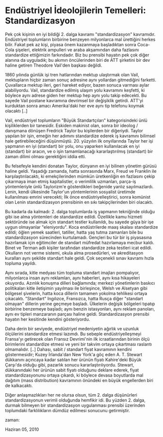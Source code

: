 # Endüstriyel İdeolojilerin Temelleri: Standardizasyon
Pek çok kişinin en iyi bildiği 2. dalga kavramı "standardizasyon" kavramıdır. Endüstriyel toplumların birbirine benzeyen milyonlarca mal ürettiğini herkes bilir. Fakat pek az kişi, piyasa önem kazanmaya başladıktan sonra Coca-Cola şişeleri, elektrik ampulleri ve araba akşamından daha fazlasını standardize ettiğimizin farkındadır. Biz bu prensibi hayatın pek çok diğer alanına da uyguladık; bu akımın öncülerinden biri de ATT şirketini bir dev haline getiren Theodore Vail'den başkası değildi. 

1860 yılında günlük işi tren hatlarından mektup ulaştırmak olan Vail, mektupların hiçbir zaman sonuç adresine aynı yollardan gitmediğini farketti. Çuvallarca mektup ileri, geri hareket ediyor, bazen sonuca varması aylar alabiliyordu. Vail, standardize edilmiş ulaşım yolu kavramını keşfetti, ki böylece aynı adrese giden her mektup hep aynı yolu takip edecekti. Bu sayede Vail postane kavramına devrimsel bir değişiklik getirdi. ATT'yi kurduktan sonra amacı Amerika'daki her eve aynı tip telefonu koymak olacaktı [..]

Vail, endüstriyel toplumların "Büyük Standartçıları" kategorisindeki ünlü kişiliklerden bir tanesidir. Eskiden makinist olan, sonra bir ideolog / danışmana dönüşen Fredrick Taylor bu kişilerden bir diğeriydi. Taylor yapılan bir işin, emeğin her adımını standardize ederek iş kavramını bilimsel hale getirebileceğini düşünmüştü. 20. yüzyılın ilk onyıllarında Taylor her işi yapmanın en iyi (standart) bir yolu, onu yaparken kullanılacak en iyi (standart) bir aracın, ve o işin tamamlanacağı kararlaştırılmış (standart) bir zaman dilimi olması gerektiğini iddia etti.

Bu felsefeyle kendini donatan Taylor, dünyanın en iyi bilinen yönetim gürüsü haline geldi. Yaşadığı zamanda, hatta sonrasında Marx, Freud ve Franklin ile karşılaştırılacaktı, ki emekçilerinden mümkün üretkenliğin en fazlasını çekip çıkarmaya iman etmiş kapitalistler, o verimlilik uzmanları, parça-iş yöntemleriyle ünlü Taylorizm'e gösterdikleri beğenide yanlız sayılmazlardı. Lenin, kendi ülkesinde Taylor'un yöntemlerinin sosyalist üretimde kullanılması emrini verecekti; İlk önce endüstriyelleştirici, sonra komünist olan Lenin standardizasyon prensibinin en sıkı takipçilerinden biri olacaktı.

Bu kadarla da kalmadı: 2. dalga toplumlarda iş yapmanın tekniğinde olduğu gibi ise alma yöntemleri de standardize edildi. Özellikle kamu hizmeti sektöründe ise almak için standart testler kullanıldı, bu sayede güya bir işe uygun olmayanlar "eleniyordu". Koca endüstrilerde maaş skalası standardize edildi; öğlen yemek saatleri, tatiller, hatta yaş tutma zamanları bile bu standardizasyon sürecinden kurtulamadı. Gençleri bu tür bir iş piyasasına hazırlamak için eğitimciler de standart müfredat hazırlamaya mecbur kaldı. Binet ve Terman adlı kişiler tarafından standardize zeka testleri icat edildi. Okulların not verme sistemi, okula alma prosedürleri, ve akreditasyon kuralları aynı şekilde standart hale geldi. Çok seçenekli sınav kavramı hızla topluma yayıldı.

Aynı sırada, kitle medyası tüm topluma standart imajları pompalıyor, milyonlarca insan aynı reklamları, aynı haberleri, aynı kısa hikayeleri okuyordu. Azınlık konuşma dilleri bağlamında; merkezi yönetimlerin baskıcı politikaları kitle iletişimin yayılması ile birleşince, Welsh ve Alsetyan gibi bölgesel şivelerin, hatta koca dillerin tamamen yokolma tehlikesi ortaya çıkacaktı. "Standart" Ingılızce, Fransızca, hatta Rusça diğer "standart olmayan" dillerin yerine geçmeye başladı. Ülkelerin değişik bölgeleri tıpatıp birbirine benzemeye başladı; aynı benzin istasyonları, aynı reklam panoları, aynı ev tipleri manzaranın parçası haline geldi. Standardizasyon prensibi hayatın her kesitinde kendini gösteriyordu. 

Daha derin bir seviyede, endüstriyel medeniyetin ağırlık ve uzunluk ölçülerini standardize etmesi lazımdı. Bu sebeple endüstriyelleşmeyi Fransa'yı getirecek olan Fransız Devrimi'nin ilk icraatlarından birinin ölçü birimlerini standardize etmesi ve yeni bir takvim ortaya çıkartması raslantı olmamalıdır. [..] Dahası, sabit / standart fiyat kavramının kendini göstermesidir; Kuzey İrlanda'dan New York'a göç eden A. T. Stewart dükkanını açıncaya kadar satılan her ürünün fiyatı Kahire'deki Büyük Çarşı'da olduğu gibi, pazarlık sonucu kararlaştırılıyordu. Stewart, dükkanındaki her ürünün sabit fiyatı olduğunu deklare ederek, fiyat standardizasyonunu ortaya çıkardı, ki böylece devasa boyutlarda mal dağıtım (mass distribution) kavramının önündeki en büyük engellerden biri de kalkacaktı.

Diğer anlaşmazlıkları her ne olursa olsun, tüm 2. dalga düşünürleri standardizasyonun verimli olduğunda hemfikir idi. Bu yüzden 2. dalga, durmak bilmeyen bir standardizasyon uygulanması prensibi üzerinden toplumdaki farklılıkların dümdüz edilmesi sonucunu getirmiştir.







zaman:

Haziran 05, 2010










